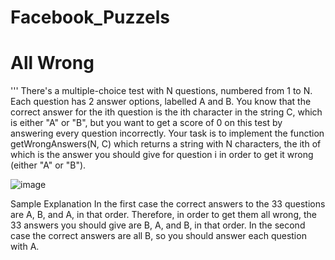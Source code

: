 # Facebook_Puzzels

# All Wrong
'''
There's a multiple-choice test with N questions, numbered from 1 to N. Each question has 2 answer options, labelled A and B. You know that the correct answer for the ith question is the ith character in the string C, which is either "A" or "B", but you want to get a score of 0 on this test by answering every question incorrectly.
Your task is to implement the function getWrongAnswers(N, C) which returns a string with N characters, the ith of which is the answer you should give for question i in order to get it wrong (either "A" or "B").

![image](https://user-images.githubusercontent.com/48855903/152843513-ef709c29-0f19-4a19-8187-e2c3c6629b8c.png)

Sample Explanation
In the first case the correct answers to the 33 questions are A, B, and A, in that order. Therefore, in order to get them all wrong, the 33 answers you should give are B, A, and B, in that order.
In the second case the correct answers are all B, so you should answer each question with A.
